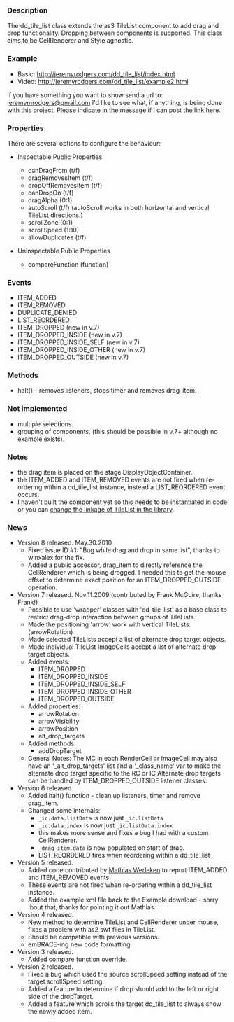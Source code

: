 ### Description ###
The dd\_tile\_list class extends the as3 TileList component to add drag and drop functionality.  Dropping between components is supported.
This class aims to be CellRenderer and Style agnostic.

### Example ###
  * Basic: http://jeremyrodgers.com/dd_tile_list/index.html
  * Video: http://jeremyrodgers.com/dd_tile_list/example2.html

if you have something you want to show send a url to: [jeremymrodgers@gmail.com](mailto:jeremymrodgers@gmail.com)
I'd like to see what, if anything, is being done with this project. Please indicate in the message if I can post the link here.

### Properties ###
There are several options to configure the behaviour:
  * Inspectable Public Properties
    * canDragFrom (t/f)
    * dragRemovesItem (t/f)
    * dropOffRemovesItem (t/f)
    * canDropOn (t/f)
    * dragAlpha (0:1)
    * autoScroll (t/f) (autoScroll works in both horizontal and vertical TileList directions.)
    * scrollZone (0:1)
    * scrollSpeed (1:10)
    * allowDuplicates (t/f)

  * Uninspectable Public Properties
    * compareFunction (function)

### Events ###
  * ITEM\_ADDED
  * ITEM\_REMOVED
  * DUPLICATE\_DENIED
  * LIST\_REORDERED
  * ITEM\_DROPPED (new in v.7)
  * ITEM\_DROPPED\_INSIDE (new in v.7)
  * ITEM\_DROPPED\_INSIDE\_SELF (new in v.7)
  * ITEM\_DROPPED\_INSIDE\_OTHER (new in v.7)
  * ITEM\_DROPPED\_OUTSIDE (new in v.7)

### Methods ###
  * halt() - removes listeners, stops timer and removes drag\_item.

### Not implemented ###
  * multiple selections.
  * grouping of components. (this should be possible in v.7+ although no example exists).

### Notes ###
  * the drag item is placed on the stage DisplayObjectContainer.
  * the ITEM\_ADDED and ITEM\_REMOVED events are not fired when re-ordering within a dd\_tile\_list instance, instead a LIST\_REORDERED event occurs.
  * I haven't built the component yet so this needs to be instantiated in code or you can [change the linkage of TileList in the library](http://code.google.com/p/as3-drag-and-drop-tilelist/wiki/LibraryTricks).

### News ###
  * Version 8 released. May.30.2010
    * Fixed issue ID #1: "Bug while drag and drop in same list", thanks to winxalex for the fix.
    * Added a public accessor, drag\_item to directly reference the CellRenderer which is being dragged.  I needed this to get the mouse offset to determine exact position for an ITEM\_DROPPED\_OUTSIDE operation.
  * Version 7 released. Nov.11.2009 (contributed by Frank McGuire, thanks Frank!)
    * Possible to use 'wrapper' classes with 'dd\_tile\_list' as a base class to restrict drag-drop interaction between groups of TileLists.
    * Made the positioning 'arrow' work with vertical TileLists. (arrowRotation)
    * Made selected TileLists accept a list of alternate drop target objects.
    * Made individual TileList ImageCells accept a list of alternate drop target objects.
    * Added events:
      * ITEM\_DROPPED
      * ITEM\_DROPPED\_INSIDE
      * ITEM\_DROPPED\_INSIDE\_SELF
      * ITEM\_DROPPED\_INSIDE\_OTHER
      * ITEM\_DROPPED\_OUTSIDE
    * Added properties:
      * arrowRotation
      * arrowVisibility
      * arrowPosition
      * alt\_drop\_targets
    * Added methods:
      * addDropTarget
    * General Notes:  The MC in each RenderCell or ImageCell may also have an '_alt\_drop\_targets' list and a '_class\_name' var to make the alternate drop target specific to the RC or IC Alternate drop targets can be handled by ITEM\_DROPPED\_OUTSIDE listener classes.
  * Version 6 released.
    * Added halt() function - clean up listeners, timer and remove drag\_item.
    * Changed some internals:
      * `_ic.data.listData` is now just `_ic.listData`
      * `_ic.data.index` is now just `_ic.listData.index`
      * this makes more sense and fixes a bug I had with a custom CellRenderer.
      * `_drag_item.data` is now populated on start of drag.
      * LIST\_REORDERED fires when reordering within a dd\_tile\_list
  * Version 5 released.
    * Added code contributed by [Mathias Wedeken](mailto:mathiaswedeken@gmail.com) to report ITEM\_ADDED and ITEM\_REMOVED events.
    * These events are not fired when re-ordering within a dd\_tile\_list instance.
    * Added the example.xml file back to the Example download - sorry 'bout that, thanks for pointing it out Mathias.
  * Version 4 released.
    * New method to determine TileList and CellRenderer under mouse, fixes a problem with as2 swf files in TileList.
    * Should be compatible with previous versions.
    * emBRACE-ing new code formatting.
  * Version 3 released.
    * Added compare function override.
  * Version 2 released.
    * Fixed a bug which used the source scrollSpeed setting instead of the target scrollSpeed setting.
    * Added a feature to determine if drop should add to the left or right side of the dropTarget.
    * Added a feature which scrolls the target dd\_tile\_list to always show the newly added item.